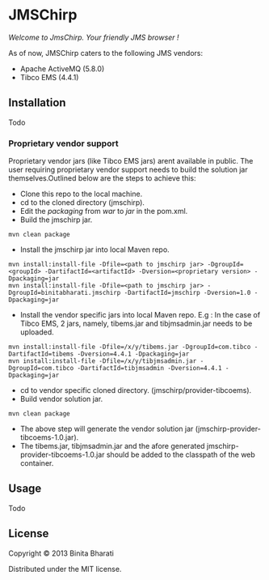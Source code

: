 # JMSChirp

*Welcome to JmsChirp. Your friendly JMS browser !*

As of now, JMSChirp caters to the following JMS vendors:  
* Apache ActiveMQ (5.8.0)
* Tibco EMS (4.4.1)


## Installation

Todo

### Proprietary vendor support
Proprietary vendor jars (like Tibco EMS jars) arent available in public. The user requiring proprietary vendor support needs to  build the solution jar themselves.Outlined below are the steps to achieve this:
* Clone this repo to the local machine.
* cd to the cloned directory (jmschirp).
* Edit the *packaging* from *war* to *jar* in the pom.xml.   
* Build the jmschirp jar.
```
mvn clean package 
```

* Install the jmschirp jar into local Maven repo.
```
mvn install:install-file -Dfile=<path to jmschirp jar> -DgroupId=<groupId> -DartifactId=<artifactId> -Dversion=<proprietary version> -Dpackaging=jar
mvn install:install-file -Dfile=<path to jmschirp jar> -DgroupId=binitabharati.jmschirp -DartifactId=jmschirp -Dversion=1.0 -Dpackaging=jar
```
* Install the vendor specific jars into local Maven repo. E.g : In the case of Tibco EMS, 2 jars, namely, tibems.jar and tibjmsadmin.jar needs to be uploaded.

```
mvn install:install-file -Dfile=/x/y/tibems.jar -DgroupId=com.tibco -DartifactId=tibems -Dversion=4.4.1 -Dpackaging=jar
mvn install:install-file -Dfile=/x/y/tibjmsadmin.jar -DgroupId=com.tibco -DartifactId=tibjmsadmin -Dversion=4.4.1 -Dpackaging=jar
```
* cd to vendor specific cloned directory. (jmschirp/provider-tibcoems).
* Build vendor solution jar.
```
mvn clean package
```
* The above step will generate the vendor solution jar (jmschirp-provider-tibcoems-1.0.jar).
* The tibems.jar, tibjmsadmin.jar and the afore generated jmschirp-provider-tibcoems-1.0.jar should be added to the classpath of the web container.


## Usage

Todo

## License

Copyright © 2013 Binita Bharati

Distributed under the MIT license. 
